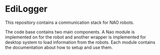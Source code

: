 # EdiLogger
This repository contains a communication stack for NAO robots.

The code base contains two main components. A Nao module is implemented on for the robot and another wrapper is implemented for desktop system to load information from the robots. Each module contains the documentation about how to setup and use them.
